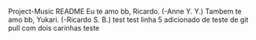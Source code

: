 Project-Music README
Eu te amo bb, Ricardo. (-Anne Y. Y.)
Tambem te amo bb, Yukari. (-Ricardo S. B.)
test test
linha 5 adicionado de teste de git pull com dois carinhas
teste 